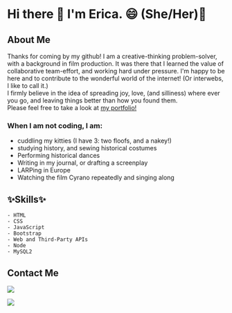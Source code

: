 # Hi there 👋 I'm Erica. 😄 (She/Her)💖

<!--
**EricaBreig/ericabreig** is a ✨ _special_ ✨ repository because its `README.md` (this file) appears on your GitHub profile.

Here are some ideas to get you started:

- 🔭 I’m currently working on ...
- 🌱 I’m currently learning ...
- 👯 I’m looking to collaborate on ...
- 🤔 I’m looking for help with ...
- 💬 Ask me about ...
- 📫 How to reach me: ...
- 😄 Pronouns: ...
- ⚡ Fun fact: ...
-->

## About Me 
Thanks for coming by my github!  I am a creative-thinking problem-solver, with a background in film production.  It was there that I learned the value of collaborative team-effort, and working hard under pressure.  I'm happy to be here and to contribute to the wonderful world of the internet! (Or interwebs, I like to call it.)  </br>
I firmly believe in the idea of spreading joy, love, (and silliness) where ever you go, and leaving things better than how you found them.
</br>
Please feel free to take a look at <a href="https://ericabreig.github.io/my-portfolio/">my portfolio!</a>

### When I am not coding, I am:
- cuddling my kitties (I have 3: two floofs, and a nakey!)
- studying history, and sewing historical costumes
- Performing historical dances
- Writing in my journal, or drafting a screenplay
- LARPing in Europe
- Watching the film Cyrano repeatedly and singing along


## ✨Skills✨

```
- HTML 
- CSS
- JavaScript
- Bootstrap
- Web and Third-Party APIs
- Node
- MySQL2
```


## Contact Me

<a href="https://www.linkedin.com/in/erica-breig-0ba071ba/"><img src="https://img.icons8.com/color/48/000000/linkedin.png"/></a>
<!-- <a href="twitter link"><img src="https://img.icons8.com/color/48/000000/twitter--v1.png"/></a> -->
<!-- <a href="youtubelink"><img src="https://img.icons8.com/color/48/000000/youtube-squared.png"/></a> -->
<a href="mailto:ericabreig@gmail.com"><img src="https://img.icons8.com/emoji/48/000000/e-mail.png"/></a>
